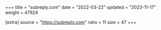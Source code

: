 +++
title = "subreply.com"
date = "2022-03-22"
updated = "2023-11-17"
weight = 47924

[extra]
source = "https://subreply.com"
ratio = 11
size = 47
+++
